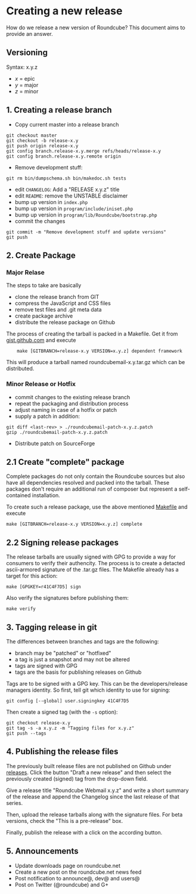 # Creating a new release

How do we release a new version of Roundcube? This document aims to provide an answer.

## Versioning

Syntax: x.y.z

 * *x* = epic
 * *y* = major
 * *z* = minor

## 1. Creating a release branch

 * Copy current master into a release branch
```
git checkout master
git checkout -b release-x.y
git push origin release-x.y
git config branch.release-x.y.merge refs/heads/release-x.y
git config branch.release-x.y.remote origin
```
 * Remove development stuff:
```
git rm bin/dumpschema.sh bin/makedoc.sh tests
```
 * edit `CHANGELOG`: Add a "RELEASE x.y.z" title
 * edit `README`: remove the UNSTABLE disclaimer
 * bump up version in `index.php`
 * bump up version in `program/include/iniset.php`
 * bump up version in `program/lib/Roundcube/bootstrap.php`
 * commit the changes
```
git commit -m "Remove development stuff and update versions"
git push
```

## 2. Create Package

### Major Relase

The steps to take are basically

 * clone the release branch from GIT
 * compress the JavaScript and CSS files
 * remove test files and .git meta data
 * create package archive
 * distribute the release package on Github

The process of creating the tarball is packed in a Makefile. Get it from [gist.github.com](https://gist.github.com/2725894#file-makefile) and execute
```
    make [GITBRANCH=release-x.y VERSION=x.y.z] dependent framework
```
This will produce a tarball named roundcubemail-x.y.tar.gz which can be distributed.

### Minor Release or Hotfix

 * commit changes to the existing release branch
 * repeat the packaging and distribution process
 * adjust naming in case of a hotfix or patch
 * supply a patch in addition: 
```
git diff <last-rev> > ./roundcubemail-patch-x.y.z.patch
gzip ./roundcubemail-patch-x.y.z.patch
```
 * Distribute patch on SourceForge


## 2.1 Create "complete" package

Complete packages do not only contain the Roundcube sources but also have all dependencies
resolved and packed into the tarball. These packages don't require an additional run of
composer but represent a self-contained installation.

To create such a release package, use the above mentioned [Makefile](https://gist.github.com/2725894#file-makefile) and execute

```
make [GITBRANCH=release-x.y VERSION=x.y.z] complete
```

## 2.2 Signing release packages

The release tarballs are usually signed with GPG to provide a way for consumers to
verify their authencity. The process is to create a detacted ascii-armored signature
of the .tar.gz files. The Makefile already has a target for this action:
```
make [GPGKEY=r41C4F7D5] sign
```
Also verify the signatures before publishing them:
```
make verify
```

## 3. Tagging release in git

The differences between branches and tags are the following:

 * branch may be "patched" or "hotfixed"
 * a tag is just a snapshot and may not be altered
 * tags are signed with GPG
 * tags are the basis for publishing releases on Github

Tags are to be signed with a GPG key. This can be the developers/release
managers identity. So first, tell git which identity to use for signing:
```
git config [--global] user.signingkey 41C4F7D5
```
Then create a signed tag (with the `-s` option):
```
git checkout release-x.y
git tag -s -a x.y.z -m "Tagging files for x.y.z"
git push --tags
```

## 4. Publishing the release files

The previously built release files are not published on Github under [releases](https://github.com/roundcube/roundcubemail/releases).
Click the button "Draft a new release" and then select the previously created
(signed) tag from the drop-down field.

Give a release title "Roundcube Webmail x.y.z" and write a short summary of the
release and append the Changelog since the last release of that series.

Then, upload the release tarballs along with the signature files.
For beta versions, check the "This is a pre-release" box.

Finally, publish the release with a click on the according button.


## 5. Announcements

 * Update downloads page on roundcube.net
 * Create a new post on the roundcube.net news feed
 * Post notification to announce@, dev@ and users@
 * Post on Twitter (@roundcube) and G+
 